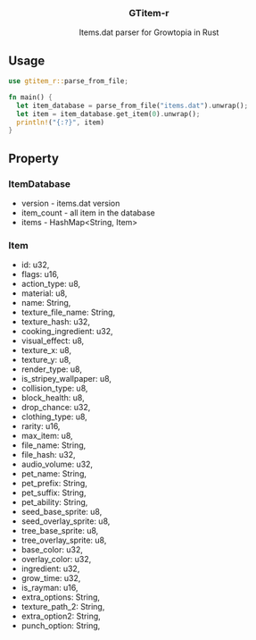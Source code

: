 <br/>
<div align="center">
<h3 align="center">GTitem-r</h3>
<p align="center">
Items.dat parser for Growtopia in Rust
</p>
</div>

## Usage

```rust
use gtitem_r::parse_from_file;

fn main() {
  let item_database = parse_from_file("items.dat").unwrap();
  let item = item_database.get_item(0).unwrap();
  println!("{:?}", item)
}
```

## Property

### ItemDatabase

- version - items.dat version
- item_count - all item in the database
- items - HashMap<String, Item>

### Item

- id: u32,
- flags: u16,
- action_type: u8,
- material: u8,
- name: String,
- texture_file_name: String,
- texture_hash: u32,
- cooking_ingredient: u32,
- visual_effect: u8,
- texture_x: u8,
- texture_y: u8,
- render_type: u8,
- is_stripey_wallpaper: u8,
- collision_type: u8,
- block_health: u8,
- drop_chance: u32,
- clothing_type: u8,
- rarity: u16,
- max_item: u8,
- file_name: String,
- file_hash: u32,
- audio_volume: u32,
- pet_name: String,
- pet_prefix: String,
- pet_suffix: String,
- pet_ability: String,
- seed_base_sprite: u8,
- seed_overlay_sprite: u8,
- tree_base_sprite: u8,
- tree_overlay_sprite: u8,
- base_color: u32,
- overlay_color: u32,
- ingredient: u32,
- grow_time: u32,
- is_rayman: u16,
- extra_options: String,
- texture_path_2: String,
- extra_option2: String,
- punch_option: String,
